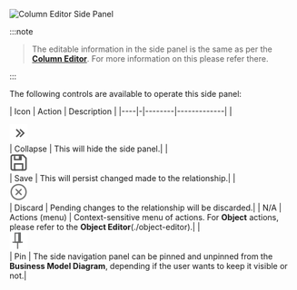 ![Column Editor Side Panel](/img/bimlflex/side-panel-column-editor.png "Column Editor Side Panel")



:::note

>The editable information in the side panel is the same as per the [**Column Editor**](./column-editor). For more information on this please refer there.

:::


The following controls are available to operate this side panel:

| Icon | Action | Description |
|----|-|--------|-------------|
| <div class="icon-col m-5"><img src="images/svg-icons/nav-collapsed.svg" /></div> | Collapse | This will hide the side panel.|
| <div class="icon-col m-5"><img src="images/svg-icons/save.svg" /></div> | Save | This will persist changed made to the relationship.|
| <div class="icon-col m-5"><img src="images/svg-icons/discard.svg" /></div> | Discard | Pending changes to the relationship will be discarded.|
| N/A | Actions (menu) | Context-sensitive menu of actions. For **Object** actions, please refer to the **Object Editor**(./object-editor).|
| <div class="icon-col m-5"><img src="images/svg-icons/pin.svg" /></div> | Pin | The side navigation panel can be pinned and unpinned from the **Business Model Diagram**, depending if the user wants to keep it visible or not.|